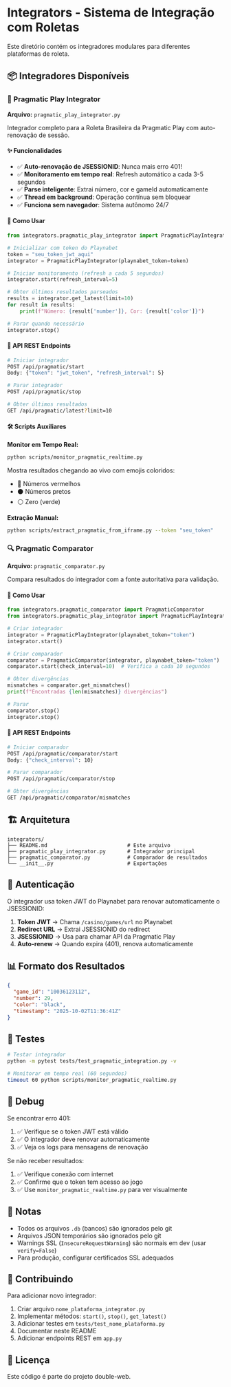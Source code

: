 # Integrators - Sistema de Integração com Roletas

Este diretório contém os integradores modulares para diferentes plataformas de roleta.

## 📦 Integradores Disponíveis

### 🎰 Pragmatic Play Integrator

**Arquivo:** `pragmatic_play_integrator.py`

Integrador completo para a Roleta Brasileira da Pragmatic Play com auto-renovação de sessão.

#### ✨ Funcionalidades

- ✅ **Auto-renovação de JSESSIONID**: Nunca mais erro 401!
- ✅ **Monitoramento em tempo real**: Refresh automático a cada 3-5 segundos
- ✅ **Parse inteligente**: Extrai número, cor e gameId automaticamente
- ✅ **Thread em background**: Operação contínua sem bloquear
- ✅ **Funciona sem navegador**: Sistema autônomo 24/7

#### 🚀 Como Usar

```python
from integrators.pragmatic_play_integrator import PragmaticPlayIntegrator

# Inicializar com token do Playnabet
token = "seu_token_jwt_aqui"
integrator = PragmaticPlayIntegrator(playnabet_token=token)

# Iniciar monitoramento (refresh a cada 5 segundos)
integrator.start(refresh_interval=5)

# Obter últimos resultados parseados
results = integrator.get_latest(limit=10)
for result in results:
    print(f"Número: {result['number']}, Cor: {result['color']}")

# Parar quando necessário
integrator.stop()
```

#### 🔌 API REST Endpoints

```bash
# Iniciar integrador
POST /api/pragmatic/start
Body: {"token": "jwt_token", "refresh_interval": 5}

# Parar integrador
POST /api/pragmatic/stop

# Obter últimos resultados
GET /api/pragmatic/latest?limit=10
```

#### 🛠️ Scripts Auxiliares

**Monitor em Tempo Real:**

```bash
python scripts/monitor_pragmatic_realtime.py
```

Mostra resultados chegando ao vivo com emojis coloridos:

- 🔴 Números vermelhos
- ⚫ Números pretos
- ⚪ Zero (verde)

**Extração Manual:**

```bash
python scripts/extract_pragmatic_from_iframe.py --token "seu_token"
```

### 🔍 Pragmatic Comparator

**Arquivo:** `pragmatic_comparator.py`

Compara resultados do integrador com a fonte autoritativa para validação.

#### 🚀 Como Usar

```python
from integrators.pragmatic_comparator import PragmaticComparator
from integrators.pragmatic_play_integrator import PragmaticPlayIntegrator

# Criar integrador
integrator = PragmaticPlayIntegrator(playnabet_token="token")
integrator.start()

# Criar comparador
comparator = PragmaticComparator(integrator, playnabet_token="token")
comparator.start(check_interval=10)  # Verifica a cada 10 segundos

# Obter divergências
mismatches = comparator.get_mismatches()
print(f"Encontradas {len(mismatches)} divergências")

# Parar
comparator.stop()
integrator.stop()
```

#### 🔌 API REST Endpoints

```bash
# Iniciar comparador
POST /api/pragmatic/comparator/start
Body: {"check_interval": 10}

# Parar comparador
POST /api/pragmatic/comparator/stop

# Obter divergências
GET /api/pragmatic/comparator/mismatches
```

## 🏗️ Arquitetura

```
integrators/
├── README.md                          # Este arquivo
├── pragmatic_play_integrator.py       # Integrador principal
├── pragmatic_comparator.py            # Comparador de resultados
└── __init__.py                        # Exportações
```

## 🔐 Autenticação

O integrador usa token JWT do Playnabet para renovar automaticamente o JSESSIONID:

1. **Token JWT** → Chama `/casino/games/url` no Playnabet
2. **Redirect URL** → Extrai JSESSIONID do redirect
3. **JSESSIONID** → Usa para chamar API da Pragmatic Play
4. **Auto-renew** → Quando expira (401), renova automaticamente

## 📊 Formato dos Resultados

```json
{
  "game_id": "10036123112",
  "number": 29,
  "color": "black",
  "timestamp": "2025-10-02T11:36:41Z"
}
```

## 🧪 Testes

```bash
# Testar integrador
python -m pytest tests/test_pragmatic_integration.py -v

# Monitorar em tempo real (60 segundos)
timeout 60 python scripts/monitor_pragmatic_realtime.py
```

## 🐛 Debug

Se encontrar erro 401:

1. ✅ Verifique se o token JWT está válido
2. ✅ O integrador deve renovar automaticamente
3. ✅ Veja os logs para mensagens de renovação

Se não receber resultados:

1. ✅ Verifique conexão com internet
2. ✅ Confirme que o token tem acesso ao jogo
3. ✅ Use `monitor_pragmatic_realtime.py` para ver visualmente

## 📝 Notas

- Todos os arquivos `.db` (bancos) são ignorados pelo git
- Arquivos JSON temporários são ignorados pelo git
- Warnings SSL (`InsecureRequestWarning`) são normais em dev (usar `verify=False`)
- Para produção, configurar certificados SSL adequados

## 🤝 Contribuindo

Para adicionar novo integrador:

1. Criar arquivo `nome_plataforma_integrator.py`
2. Implementar métodos: `start()`, `stop()`, `get_latest()`
3. Adicionar testes em `tests/test_nome_plataforma.py`
4. Documentar neste README
5. Adicionar endpoints REST em `app.py`

## 📜 Licença

Este código é parte do projeto double-web.

